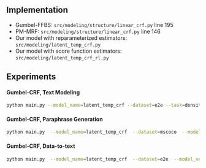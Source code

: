 ## Implementation 
* Gumbel-FFBS: `src/modeling/structure/linear_crf.py` line 195
* PM-MRF: `src/modeling/structure/linear_crf.py` line 146
* Our model with reparameterized estimators: `src/modeling/latent_temp_crf.py`
* Our model with score function estimators: `src/modeling/latent_temp_crf_rl.py`

## Experiments

#### Gumbel-CRF, Text Modeling

```bash
python main.py --model_name=latent_temp_crf --dataset=e2e --task=density --model_version=1.0 --num_epoch=40 --gpu_id=0 --z_sample_method=gumbel_ffbs --z_beta=1e-4 --latent_vocab_size=20 --z_gamma=0 --z_overlap_logits=True --z_tau_final=1.0 --gumbel_st=False --use_copy=True --dec_adaptive=False --auto_regressive=False --post_process_start_epoch=50 --temp_rank_strategy=random --validate_start_epoch=0 --post_process_sampling_enc=True --num_sample_nll=5
```

#### Gumbel-CRF, Paraphrase Generation 
```bash
python main.py  --model_name=latent_temp_crf  --dataset=mscoco  --model_version=2.0  --gpu_id=0  --latent_vocab_size=50  --z_beta=1e-4  --z_gamma=0.  --z_overlap_logits=True  --z_sample_method=gumbel_ffbs  --gumbel_st=False  --z_tau_final=1.  --use_copy=True  --dec_adaptive=False  --auto_regressive=True  --temp_rank_strategy=topk  --num_sample=3  --validate_start_epoch=5  --post_process_sampling_enc=True  --post_process_start_epoch=0  --post_noise_p=0.5  --x_lambd_start_epoch=10  --validation_criteria=b4  --write_full_predictions=True 
```


#### Gumbel-CRF, Data-to-text
```bash
python main.py  --model_name=latent_temp_crf  --dataset=e2e  --model_version=3.0  --gpu_id=5  --latent_vocab_size=50  --z_beta=1e-4  --z_gamma=0.  --z_overlap_logits=True  --z_sample_method=gumbel_ffbs  --gumbel_st=False  --z_tau_final=1.  --use_copy=True  --dec_adaptive=False  --auto_regressive=True  --temp_rank_strategy=topk  --num_sample=3  --validate_start_epoch=5  --post_process_sampling_enc=True  --post_process_start_epoch=0  --post_noise_p=0.5  --x_lambd_start_epoch=10  --validation_criteria=post_b4  --write_full_predictions=True 
```